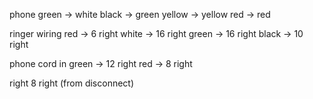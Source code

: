 phone
green -> white
black -> green
yellow -> yellow
red -> red

ringer wiring
red -> 6 right
white -> 16 right
green -> 16 right
black -> 10 right

phone cord in
green -> 12 right
red -> 8 right

right 8 right (from disconnect)
